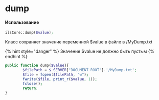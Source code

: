 # dump

#### Использование

```php
ilsCore::dump($value);
```

Класс сохраняет значение переменной $value в файле в /MyDump.txt 

{% hint style="danger" %}
Значение $value не должно быть пустым
{% endhint %}

```php
public function dump($value){
        $filePath = $_SERVER["DOCUMENT_ROOT"].'/MyDump.txt';
        $file = fopen($filePath, "w");
        fwrite($file, print_r($value, 1));
        fclose();
        return;
}
```

